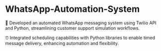 # WhatsApp-Automation-System

📱 Developed an automated WhatsApp messaging system using Twilio API and Python, streamlining customer support simulation workflows.

⏰ Integrated scheduling capabilities with Python libraries to enable timed message delivery, enhancing automation and flexibility.
